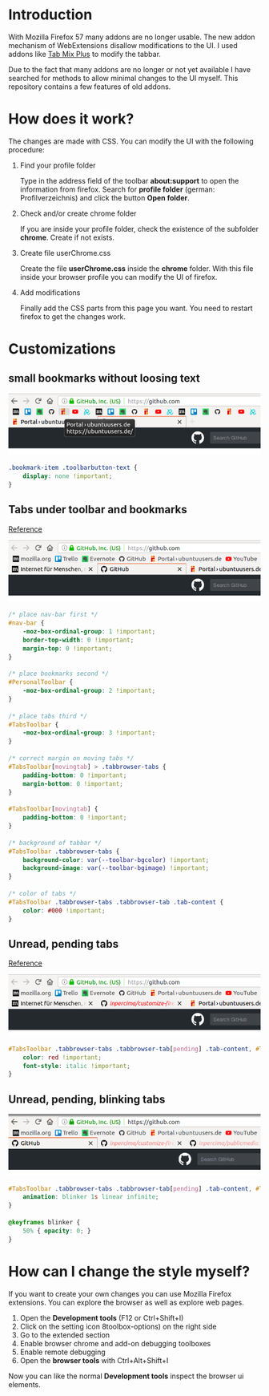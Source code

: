 # Introduction
With Mozilla Firefox 57 many addons are no longer usable.
The new addon mechanism of WebExtensions disallow modifications to the UI.
I used addons like [Tab Mix Plus](https://addons.mozilla.org/de/firefox/addon/tab-mix-plus/) to modify the tabbar.

Due to the fact that many addons are no longer or not yet available I have searched for methods to allow minimal changes to the UI myself.
This repository contains a few features of old addons.

# How does it work?
The changes are made with CSS.
You can modify the UI with the following procedure:

1. Find your profile folder

   Type in the address field of the toolbar **about:support** to open the information from firefox.
   Search for **profile folder** (german: Profilverzeichnis) and click the button **Open folder**.

2. Check and/or create chrome folder

   If you are inside your profile folder, check the existence of the subfolder **chrome**.
   Create if not exists.

3. Create file userChrome.css

   Create the file **userChrome.css** inside the **chrome** folder.
   With this file inside your browser profile you can modify the UI of firefox.

4. Add modifications

   Finally add the CSS parts from this page you want.
   You need to restart firefox to get the changes work.

# Customizations

## small bookmarks without loosing text

![](https://github.com/inpercima/customize-firefox/blob/master/images/bookmark-small.png)

```css
.bookmark-item .toolbarbutton-text {
    display: none !important;
}
```

## Tabs under toolbar and bookmarks
[Reference](https://support.mozilla.org/de/questions/1185426)

![](https://github.com/inpercima/customize-firefox/blob/master/images/tab-bottom.png)

```css
/* place nav-bar first */
#nav-bar {
    -moz-box-ordinal-group: 1 !important;
    border-top-width: 0 !important;
    margin-top: 0 !important;
}

/* place bookmarks second */
#PersonalToolbar {
    -moz-box-ordinal-group: 2 !important;
}

/* place tabs third */
#TabsToolbar {
    -moz-box-ordinal-group: 3 !important;
}

/* correct margin on moving tabs */
#TabsToolbar[movingtab] > .tabbrowser-tabs {
    padding-bottom: 0 !important;
    margin-bottom: 0 !important;
}

#TabsToolbar[movingtab] {
    padding-bottom: 0 !important;
}

/* background of tabbar */
#TabsToolbar .tabbrowser-tabs {
    background-color: var(--toolbar-bgcolor) !important;
    background-image: var(--toolbar-bgimage) !important;
}

/* color of tabs */
#TabsToolbar .tabbrowser-tabs .tabbrowser-tab .tab-content {
    color: #000 !important;
}
```

## Unread, pending tabs
[Reference](https://developer.mozilla.org/en-US/docs/Mozilla/Tech/XUL/tab)

![](https://github.com/inpercima/customize-firefox/blob/master/images/tab-unread-pending.png)

```css
#TabsToolbar .tabbrowser-tabs .tabbrowser-tab[pending] .tab-content, #TabsToolbar .tabbrowser-tabs .tabbrowser-tab[unread] .tab-content {
    color: red !important;
    font-style: italic !important;
}
```

## Unread, pending, blinking tabs

![](https://github.com/inpercima/customize-firefox/blob/master/images/tab-unread-pending-blinking.gif)

```css
#TabsToolbar .tabbrowser-tabs .tabbrowser-tab[pending] .tab-content, #TabsToolbar .tabbrowser-tabs .tabbrowser-tab[unread] .tab-content {
    animation: blinker 1s linear infinite;
}

@keyframes blinker {
    50% { opacity: 0; }
}
```

# How can I change the style myself?
If you want to create your own changes you can use Mozilla Firefox extensions.
You can explore the browser as well as explore web pages.

1. Open the **Development tools** (F12 or Ctrl+Shift+I)
2. Click on the setting icon 8toolbox-options) on the right side
3. Go to the extended section
4. Enable browser chrome and add-on debugging toolboxes
5. Enable remote debugging
6. Open the **browser tools** with Ctrl+Alt+Shift+I

Now you can like the normal **Development tools** inspect the browser ui elements.
